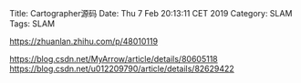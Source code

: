 Title: Cartographer源码
Date: Thu  7 Feb 20:13:11 CET 2019
Category: SLAM
Tags: SLAM


https://zhuanlan.zhihu.com/p/48010119

https://blog.csdn.net/MyArrow/article/details/80605118
https://blog.csdn.net/u012209790/article/details/82629422
